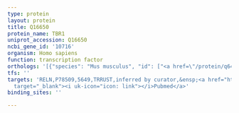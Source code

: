 ```yaml
---
type: protein
layout: protein
title: Q16650
protein_name: TBR1
uniprot_accession: Q16650
ncbi_gene_id: '10716'
organism: Homo sapiens
function: transcription factor
orthologs: '[{"species": "Mus musculus", "id": ["<a href=\"/protein/q64336\">Q64336</a>"]}, {"species": "Rattus norvegicus", "id": ["D4A6N8"]}]'
tfs: ''
targets: 'RELN,P78509,5649,TRRUST,inferred by curator,&ensp;<a href="https://www.ncbi.nlm.nih.gov/pubmed/?term=19165920%5Buid%5D+OR+29087512%5Buid%5D"
  target="_blank"><i uk-icon="icon: link"></i>Pubmed</a>'
binding_sites: ''

---
```

